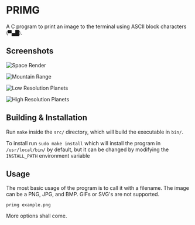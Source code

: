 # PRIMG

A C program to print an image to the terminal using ASCII block characters (▀▄█).

## Screenshots

![Space Render](imgs/space.png "Space")

![Mountain Range](imgs/mountain.png "Mountains")

![Low Resolution Planets](imgs/planets-low.png "Planets in a small window")

![High Resolution Planets](imgs/planets-high.png "Planets in a bigger window")


## Building & Installation

Run `make` inside the `src/` directory, which will build the executable in `bin/`.

To install run `sudo make install` which will install the program in
`/usr/local/bin/` by default, but it can be changed by modifying
the `INSTALL_PATH` environment variable

## Usage

The most basic usage of the program is to call it with a filename.
The image can be a PNG, JPG, and BMP. GIFs or SVG's are not supported.

`primg example.png`

More options shall come.

